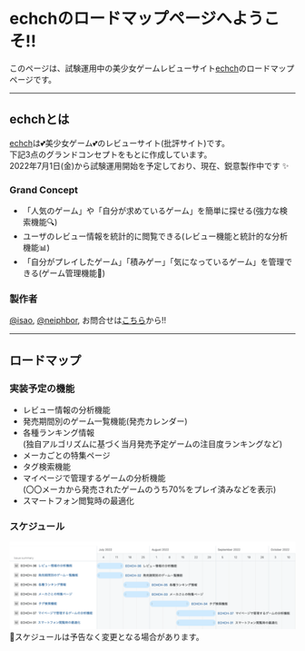 # echchのロードマップページへようこそ!!

このページは、試験運用中の美少女ゲームレビューサイト[echch]()のロードマップページです。

---

## echchとは

[echch]()は💕美少女ゲーム💕のレビューサイト(批評サイト)です。  
下記3点のグランドコンセプトをもとに作成しています。  
2022年7月1日(金)から試験運用開始を予定しており、現在、鋭意製作中です ✨

### Grand Concept
- 「人気のゲーム」や「自分が求めているゲーム」を簡単に探せる(強力な検索機能🔍)
- ユーザのレビュー情報を統計的に閲覧できる(レビュー機能と統計的な分析機能📊)
- 「自分がプレイしたゲーム」「積みゲー」「気になっているゲーム」を管理できる(ゲーム管理機能📁)

### 製作者
[@isao](https://twitter.com/is_a_o), 
[@neiphbor](https://twitter.com/neiphbor), 
お問合せは[こちら]()から!!

---

## ロードマップ

### 実装予定の機能
- レビュー情報の分析機能
- 発売期間別のゲーム一覧機能(発売カレンダー)
- 各種ランキング情報  
(独自アルゴリズムに基づく当月発売予定ゲームの注目度ランキングなど)
- メーカごとの特集ページ
- タグ検索機能
- マイページで管理するゲームの分析機能  
(〇〇メーカから発売されたゲームのうち70%をプレイ済みなどを表示)
- スマートフォン閲覧時の最適化

### スケジュール 
![ロードマップ](./images/roadmap01.png)
🚨スケジュールは予告なく変更となる場合があります。

